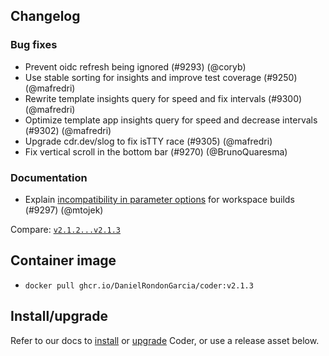 ## Changelog

### Bug fixes

- Prevent oidc refresh being ignored (#9293) (@coryb)
- Use stable sorting for insights and improve test coverage (#9250) (@mafredri)
- Rewrite template insights query for speed and fix intervals (#9300)
  (@mafredri)
- Optimize template app insights query for speed and decrease intervals (#9302)
  (@mafredri)
- Upgrade cdr.dev/slog to fix isTTY race (#9305) (@mafredri)
- Fix vertical scroll in the bottom bar (#9270) (@BrunoQuaresma)

### Documentation

- Explain
  [incompatibility in parameter options](https://coder.com/docs/templates/parameters#incompatibility-in-parameter-options-for-workspace-builds)
  for workspace builds (#9297) (@mtojek)

Compare:
[`v2.1.2...v2.1.3`](https://github.com/DanielRondonGarcia/coder/compare/v2.1.2...v2.1.3)

## Container image

- `docker pull ghcr.io/DanielRondonGarcia/coder:v2.1.3`

## Install/upgrade

Refer to our docs to [install](https://coder.com/docs/install) or
[upgrade](https://coder.com/docs/admin/upgrade) Coder, or use a
release asset below.
